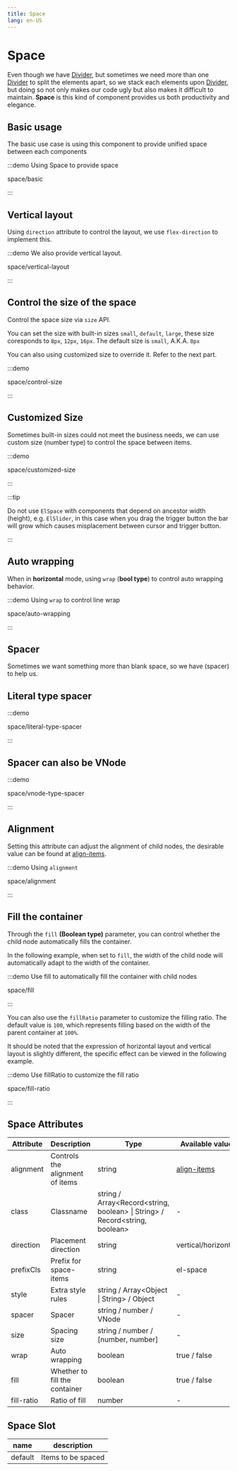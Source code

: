 ```yaml
---
title: Space
lang: en-US
---
```


# Space

Even though we have [Divider](/en-US/component/divider), but sometimes we need more than one [Divider](/en-US/component/divider) to split the elements apart, so we stack each elements upon [Divider](/en-US/component/divider), but doing so not only makes our code ugly but also makes it difficult to maintain. **Space** is this kind of component provides us both productivity and elegance.

## Basic usage

The basic use case is using this component to provide unified space between each components

:::demo Using Space to provide space

space/basic

:::

## Vertical layout

Using `direction` attribute to control the layout, we use `flex-direction` to implement this.

:::demo We also provide vertical layout.

space/vertical-layout

:::

## Control the size of the space

Control the space size via `size` API.

You can set the size with built-in sizes `small`, `default`, `large`, these size coresponds to `8px`, `12px`, `16px`. The default size is `small`, A.K.A. `8px`

You can also using customized size to override it. Refer to the next part.

:::demo

space/control-size

:::

## Customized Size

Sometimes built-in sizes could not meet the business needs, we can use custom size (number type) to control the space between items.

:::demo

space/customized-size

:::

:::tip

Do not use `ElSpace` with components that depend on ancestor width (height), e.g. `ElSlider`, in this case when you drag the trigger button the bar will grow which causes misplacement between cursor and trigger button.

:::

## Auto wrapping

When in **horizontal** mode, using `wrap` (**bool type**) to control auto wrapping behavior.

:::demo Using `wrap` to control line wrap

space/auto-wrapping

:::

## Spacer

Sometimes we want something more than blank space, so we have (spacer) to help us.

## Literal type spacer

:::demo

space/literal-type-spacer

:::

## Spacer can also be VNode

:::demo

space/vnode-type-spacer

:::

## Alignment

Setting this attribute can adjust the alignment of child nodes, the desirable value can be found at [align-items](https://developer.mozilla.org/en-US/docs/Web/CSS/align-items).

:::demo Using `alignment`

space/alignment

:::

## Fill the container

Through the `fill` **(Boolean type)** parameter, you can control whether the child node automatically fills the container.

In the following example, when set to `fill`, the width of the child node will automatically adapt to the width of the container.

:::demo Use fill to automatically fill the container with child nodes

space/fill

:::

You can also use the `fillRatio` parameter to customize the filling ratio. The default value is `100`, which represents filling based on the width of the parent container at `100%`.

It should be noted that the expression of horizontal layout and vertical layout is slightly different, the specific effect can be viewed in the following example.

:::demo Use fillRatio to customize the fill ratio

space/fill-ratio

:::

## Space Attributes

| Attribute  | Description                     | Type                                                                              | Available value                                                             | Default    |
| ---------- | ------------------------------- | --------------------------------------------------------------------------------- | --------------------------------------------------------------------------- | ---------- |
| alignment  | Controls the alignment of items | string                                                                            | [align-items](https://developer.mozilla.org/en-US/docs/Web/CSS/align-items) | 'center'   |
| class      | Classname                       | string / Array\<Record\<string, boolean\> \| String\> / Record\<string, boolean\> | -                                                                           | -          |
| direction  | Placement direction             | string                                                                            | vertical/horizontal                                                         | horizontal |
| prefixCls  | Prefix for space-items          | string                                                                            | el-space                                                                    | -          |
| style      | Extra style rules               | string / Array\<Object \| String\> / Object                                       | -                                                                           | -          |
| spacer     | Spacer                          | string / number / VNode                                                           | -                                                                           | -          |
| size       | Spacing size                    | string / number / [number, number]                                                | -                                                                           | 'small'    |
| wrap       | Auto wrapping                   | boolean                                                                           | true / false                                                                | false      |
| fill       | Whether to fill the container   | boolean                                                                           | true / false                                                                | false      |
| fill-ratio | Ratio of fill                   | number                                                                            | -                                                                           | 100        |

## Space Slot

| name    | description        |
| ------- | ------------------ |
| default | Items to be spaced |

